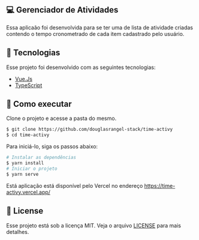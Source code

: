 ## 💻 Gerenciador de Atividades

Essa aplicaão foi desenvolvida para se ter uma de lista de atividade criadas contendo o tempo cronometrado de cada item cadastrado pelo usuário.

## 🧪 Tecnologias

Esse projeto foi desenvolvido com as seguintes tecnologias:

- [Vue.Js](https://vuejs.org/)
- [TypeScript](https://www.typescriptlang.org/)

## 🚀 Como executar

Clone o projeto e acesse a pasta do mesmo.

```bash
$ git clone https://github.com/douglasrangel-stack/time-activy
$ cd time-activy
```

Para iniciá-lo, siga os passos abaixo:
```bash
# Instalar as dependências
$ yarn install
# Iniciar o projeto
$ yarn serve
```

Está aplicação está disponível pelo Vercel no endereço https://time-activy.vercel.app/

## 📝 License

Esse projeto está sob a licença MIT. Veja o arquivo [LICENSE](LICENSE.md) para mais detalhes.